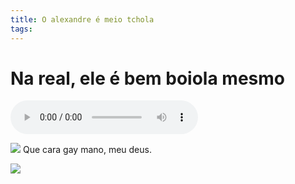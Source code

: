 ```yaml
---
title: O alexandre é meio tchola
tags:
---
```

# Na real, ele é bem boiola mesmo
![](https://wow.zamimg.com/sound-ids/live/enus/202/560330/IC_Sindragosa_Arcane01.ogg)

![](https://images-wixmp-ed30a86b8c4ca887773594c2.wixmp.com/f/1225c7c5-73d0-44cc-8424-7bcfcf20ba94/dex9i5e-bf92670c-0e41-4e9d-87f1-38f04a863b61.jpg?token=eyJ0eXAiOiJKV1QiLCJhbGciOiJIUzI1NiJ9.eyJzdWIiOiJ1cm46YXBwOjdlMGQxODg5ODIyNjQzNzNhNWYwZDQxNWVhMGQyNmUwIiwiaXNzIjoidXJuOmFwcDo3ZTBkMTg4OTgyMjY0MzczYTVmMGQ0MTVlYTBkMjZlMCIsIm9iaiI6W1t7InBhdGgiOiJcL2ZcLzEyMjVjN2M1LTczZDAtNDRjYy04NDI0LTdiY2ZjZjIwYmE5NFwvZGV4OWk1ZS1iZjkyNjcwYy0wZTQxLTRlOWQtODdmMS0zOGYwNGE4NjNiNjEuanBnIn1dXSwiYXVkIjpbInVybjpzZXJ2aWNlOmZpbGUuZG93bmxvYWQiXX0.xK2eedLQmjnhHZN1bOWeShdUnJVhFcvtI7p-_YeH4ag)
Que cara gay mano, meu deus.

![](https://www.wowhead.com/npc=36853/sindragosa#modelviewer)


